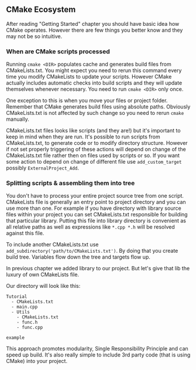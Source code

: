 ## CMake Ecosystem

After reading "Getting Started" chapter you should have basic idea how CMake operates. However there are few things you better know and they may not be so intuitive.


### When are CMake scripts processed

Running `cmake <DIR>` populates cache and generates build files from CMakeLists.txt. You might expect you need to rerun this command every time you modify CMakeLists to update your scripts. However CMake actually includes automatic checks into build scripts and they will update themselves whenever necessary. You need to run `cmake <DIR>` only once.

One exception to this is when you move your files or project folder. Remember that CMake generates build files using absolute paths. Obviously CMakeLists.txt is not affected by such change so you need to rerun `cmake` manually.

CMakeLists.txt files looks like scripts (and they are!) but it's important to keep in mind when they are run. It's possible to run scripts from CMakeLists.txt, to generate code or to modify directory structure. However if not set properly triggering of these actions will depend on change of the CMakeLists.txt file rather then on files used by scripts or so. If you want some action to depend on change of different file use `add_custom_target` possibly `ExternalProject_Add`.


### Splitting scripts & assembling them into tree

You don't have to process your entire project source tree from one script. CMakeLists file is generally an entry point to project directory and you can use more than one. For example if you have directory with library source files within your project you can set CMakeLists.txt responsible for building that particular library. Putting this file into library directory is convenient as all relative paths as well as expressions like `*.cpp *.h` will be resolved against this file.

To include another CMakeLists.txt use `add_subdirectory('path/to/CMakeLists.txt')`. By doing that you create build tree. Variables flow down the tree and targets flow up.

In previous chapter we added library to our project. But let's give that lib the luxury of own CMakeLists file.

Our directory will look like this:
```
Tutorial
  - CMakeLists.txt
  - main.cpp
  - Utils
	- CMakeLists.txt
    - func.h
    - func.cpp
```

```
example
```

This approach promotes modularity, Single Responsibility Principle and can speed up build. It's also really simple to include 3rd party code (that is using CMake) into your project.